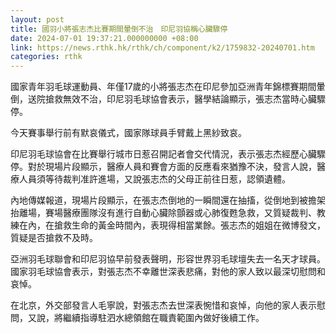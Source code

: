 ```yaml
---
layout: post
title: 國羽小將張志杰比賽期間暈倒不治　印尼羽協稱心臟驟停
date: 2024-07-01 19:37:21.000000000 +08:00
link: https://news.rthk.hk/rthk/ch/component/k2/1759832-20240701.htm
categories: rthk
---
```


國家青年羽毛球運動員、年僅17歲的小將張志杰在印尼參加亞洲青年錦標賽期間暈倒，送院搶救無效不治，印尼羽毛球協會表示，醫學結論顯示，張志杰當時心臟驟停。

今天賽事舉行前有默哀儀式，國家隊球員手臂戴上黑紗致哀。

印尼羽毛球協會在比賽舉行城市日惹召開記者會交代情況，表示張志杰經歷心臟驟停。對於現場片段顯示，醫療人員和賽會方面的反應看來猶豫不決，發言人說，醫療人員須等待裁判准許進場，又說張志杰的父母正前往日惹，認領遺體。

內地傳媒報道，現場片段顯示，在張志杰倒地的一瞬間還在抽搐，從倒地到被擔架抬離場，賽場醫療團隊沒有進行自動心臟除顫器或心肺復甦急救，又質疑裁判、教練在內，在搶救生命的黃金時間內，表現得相當業餘。張志杰的姐姐在微博發文，質疑是否搶救不及時。

亞洲羽毛球聯會和印尼羽協早前發表聲明，形容世界羽毛球壇失去一名天才球員。國家羽毛球協會表示，對張志杰不幸離世深表悲痛，對他的家人致以最深切慰問和哀悼。

在北京，外交部發言人毛寧說，對張志杰去世深表惋惜和哀悼，向他的家人表示慰問，又說，將繼續指導駐泗水總領館在職責範圍內做好後續工作。
